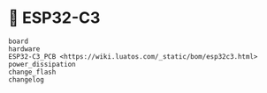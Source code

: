 # 📡 ESP32-C3

```{toctree}
board
hardware
ESP32-C3_PCB <https://wiki.luatos.com/_static/bom/esp32c3.html>
power_dissipation
change_flash
changelog
```
